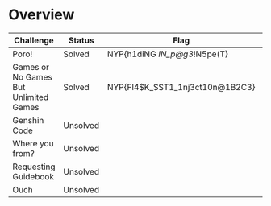 # Overview

| Challenge  | Status | Flag | Writeup
| ------------- | ------------- |---------| -----|
| Poro! | Solved | NYP{h1diNG _IN_p@g3_!N5pe(T}  |  [Here](https://github.com/limxuankai/CTF/blob/main/NYPInfosecDecCTF2023/Web/Poro.md) |
| Games or No Games But Unlimited Games | Solved | NYP{Fl4$K_$ST1_1nj3ct10n@1B2C3}   | [Here](https://github.com/limxuankai/CTF/blob/main/NYPInfosecDecCTF2023/Web/GameOrNoGameButUnlimitedGames.md)  |
| Genshin Code | Unsolved |      |  WIP  |
| Where you from? | Unsolved |      |  WIP  |
| Requesting Guidebook | Unsolved |      |  WIP  |
| Ouch | Unsolved |      |  WIP  |

